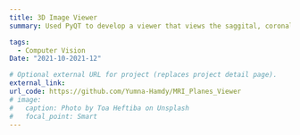 ```yaml
---
title: 3D Image Viewer
summary: Used PyQT to develop a viewer that views the saggital, coronal, axial and oblique planes of dicom images.

tags:
  - Computer Vision
Date: "2021-10-2021-12"

# Optional external URL for project (replaces project detail page).
external_link: 
url_code: https://github.com/Yumna-Hamdy/MRI_Planes_Viewer
# image:
#   caption: Photo by Toa Heftiba on Unsplash
#   focal_point: Smart
---
```

